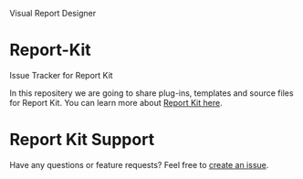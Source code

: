 Visual Report Designer

# Report-Kit
Issue Tracker for Report Kit

In this repositery we are going to share plug-ins, templates and source files for Report Kit.
You can learn more about [Report Kit here](https://splashroad/report-kit/).

# Report Kit Support

Have any questions or feature requests? Feel free to [create an issue](https://github.com/SplashColors/Report-Kit/issues/new/choose).
